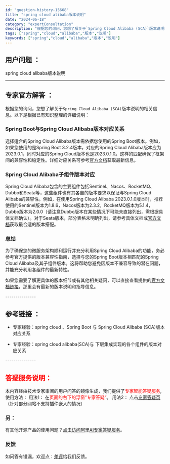 ```yaml
---
id: "question-history-15668"
title: "spring cloud alibaba版本说明"
date: "2024-06-18"
category: "expertConsultation"
description: "根据您的询问，您想了解关于`Spring Cloud Alibaba (SCA)`版本说明的相关信息。以下是根据已有知识整理的详细说明：### Spring Boot与Spring Cloud Alibaba版本对应关系选择适合的Spring Cloud Alibaba版本需依据您使用的Spring"
tags: ["spring","cloud","alibaba","版本","说明"]
keywords: ["spring","cloud","alibaba","版本","说明"]
---
```


## 用户问题 ： 
 spring cloud alibaba版本说明  

---------------
## 专家官方解答 ：

根据您的询问，您想了解关于`Spring Cloud Alibaba (SCA)`版本说明的相关信息。以下是根据已有知识整理的详细说明：

### Spring Boot与Spring Cloud Alibaba版本对应关系

选择适合的Spring Cloud Alibaba版本需依据您使用的Spring Boot版本。例如，如果您使用的是Spring Boot 3.2.4版本，对应的Spring Cloud Alibaba版本应为2023.0.1，同时对应的Spring Cloud版本也是2023.0.1.0。这样的匹配确保了框架间的兼容性和稳定性。详细对应关系可参考[官方文档](https://sca.aliyun.com/docs/2023/overview/version-explain/)获取最新信息。

### Spring Cloud Alibaba子组件版本对应

Spring Cloud Alibaba包含的主要组件包括Sentinel、Nacos、RocketMQ、Dubbo和Seata等，这些组件也有其各自的版本要求以保证与Spring Cloud Alibaba的兼容性。例如，在使用Spring Cloud Alibaba 2023.0.1.0版本时，推荐使用的Sentinel版本为1.8.6，Nacos版本为2.3.2，RocketMQ版本为5.1.4，Dubbo版本为2.0.0（请注意Dubbo版本在某些情况下可能未直接列出，需根据具体文档确认）。对于Seata版本，部分表格未明确列出，请参考具体文档或[官方文档](https://sca.aliyun.com/docs/2023/overview/version-explain/)获取最合适的版本搭配。

### 总结

为了确保您的微服务架构顺利运行并充分利用Spring Cloud Alibaba的功能，务必参考官方提供的版本兼容性指南，选择与您的Spring Boot版本相匹配的Spring Cloud Alibaba及其子组件版本。这将帮助您避免因版本不兼容导致的潜在问题，并能充分利用各组件的最新特性。

如果您需要了解更具体的版本细节或有其他相关疑问，可以直接查看提供的[官方文档链接](https://sca.aliyun.com/docs/2023/overview/version-explain/)，那里会有最新的版本说明和指导信息。


<font color="#949494">---------------</font> 


## 参考链接 ：

* 专家经验：spring cloud 、Spring Boot 与 Spring Cloud Alibaba (SCA)版本对应关系 
 
 * 专家经验：spring cloud alibaba(SCA)与 下层集成实现的各个组件的版本对应关系 


 <font color="#949494">---------------</font> 
 


## <font color="#FF0000">答疑服务说明：</font> 

本内容经由技术专家审阅的用户问答的镜像生成，我们提供了<font color="#FF0000">专家智能答疑服务</font>,使用方法：
用法1： 在<font color="#FF0000">页面的右下的浮窗”专家答疑“</font>。
用法2： 点击[专家答疑页](https://answer.opensource.alibaba.com/docs/intro)（针对部分网站不支持插件嵌入的情况）
### 另：


有其他开源产品的使用问题？[点击访问阿里AI专家答疑服务](https://answer.opensource.alibaba.com/docs/intro)。
### 反馈
如问答有错漏，欢迎点：[差评](https://ai.nacos.io/user/feedbackByEnhancerGradePOJOID?enhancerGradePOJOId=15719)给我们反馈。
